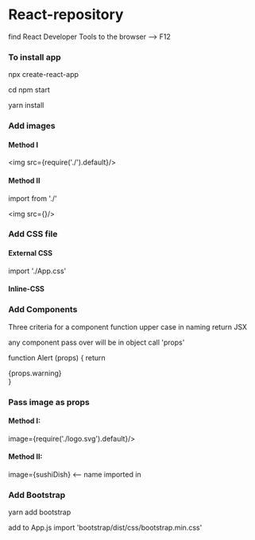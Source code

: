 # React-repository
find React Developer Tools to the browser --> F12

### To install app
npx create-react-app <name>

<!-- after that, go to the folder -->
cd <name>
npm start

<!-- if lost then go to root and type -->
yarn install

### Add images
#### Method I
<img src={require('./<filename>').default}/>

#### Method II
import <name> from './<filename>'

<img src={<name>}/>


### Add CSS file
#### External CSS
import './App.css'

#### Inline-CSS
<p style={{
    fontFamily: 'Verdana',
    fontSize:'24px'
}}>

### Add Components
Three criteria for a component
    function
    upper case in naming <Alert>
    return JSX

any component pass over will be in object call 'props'

function Alert (props) {
    return <div> 
        {props.warning}
    </div>
}

### Pass image as props
#### Method I:
image={require('./logo.svg').default}/>

#### Method II:
image={sushiDish} <-- name imported in 



### Add Bootstrap
yarn add bootstrap

add to App.js
import 'bootstrap/dist/css/bootstrap.min.css'